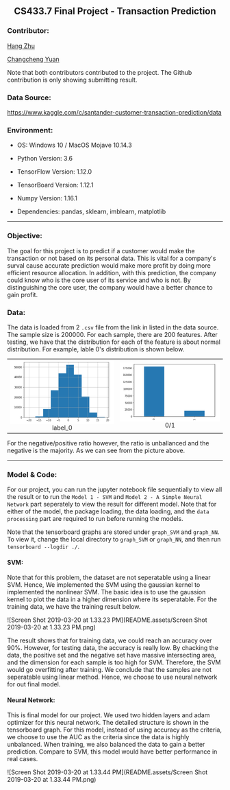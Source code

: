 

<h2 align="middle">CS433.7 Final Project - Transaction Prediction </h2>



### Contributor:

[Hang Zhu](https://github.com/leonzhuLGU)

[Changcheng Yuan](https://github.com/EricYJA)

Note that both contributors contributed to the project. The Github contribution is only showing submitting result. 

   

### Data Source:

https://www.kaggle.com/c/santander-customer-transaction-prediction/data



### Environment:

* OS:  Windows 10 / MacOS Mojave 10.14.3
* Python Version: 3.6

* TensorFlow Version: 1.12.0 
* TensorBoard Version: 1.12.1
* Numpy Version: 1.16.1
* Dependencies: pandas, sklearn, imblearn, matplotlib

---



### Objective:

The goal for this project is to predict if a customer would make the transaction or not based on its personal data. This is vital for a company's surval cause accurate prediction would make more profit by doing more efficient resource allocation. In addition, with this prediction, the company could know who is the core user of its service and who is not. By distinguishing the core user, the company would have a better chance to gain profit. 

### Data:

The data is loaded from 2 `.csv` file from the link in listed in the data source. The sample size is 200000. For each sample, there are 200 features. After testing, we have that the distribution for each of the feature is about normal distribution. For example, lable 0's distribution is shown below. 

  <table style="width=100%">
    <tr>
      <td>
        <img src="README.assets/lable_0.png" align="middle" width="400px"/>
        <figcaption align="middle">label_0</figcaption>
      </td>
      <td>
        <img src="README.assets/dis.png" align="middle" width="400px"/>
        <figcaption align="middle">0/1</figcaption>
      </td>
    </tr>
  </table>

For the negative/positive ratio however, the ratio is unballanced and the negative is the majority. As we can see from the picture above. 

---



### Model & Code:

For our project, you can run the jupyter notebook file sequentially to view all the result or to run the `Model 1 - SVM` and `Model 2 - A Simple Neural Network` part seperately to view the result for different model. Note that for either of the model, the package loading, the data loading, and the `data processing` part are required to run before running the models. 

Note that the tensorboard graphs are stored under `graph_SVM` and `graph_NN`. To view it, change the local directory to `graph_SVM` or `graph_NN`, and then run `tensorboard --logdir ./`. 

#### SVM:

Note that for this problem, the dataset are not seperatable using a linear SVM. Hence, We implemented the SVM using the gaussian kernel to implemented the nonlinear SVM. The basic idea is to use the gaussion kernel to plot the data in a higher dimension where its seperatable. For the training data, we have the training result below. 

![Screen Shot 2019-03-20 at 1.33.23 PM](README.assets/Screen Shot 2019-03-20 at 1.33.23 PM.png)

The result shows that for training data, we could reach an accuracy over 90%. However, for testing data, the accuracy is really low. By chacking the data, the positive set and the negative set have massive intersecting area, and the dimension for each sample is too high for SVM. Therefore, the SVM would go overfitting after training. We conclude that the samples are not seperatable using linear method. Hence, we choose to use neural network for out final model. 

#### Neural Network:

This is final model for our project. We used two hidden layers and adam optimizer for this neural network. The detailed structure is shown in the tensorboard graph. For this model, instead of using accuracy as the criteria, we choose to use the AUC as the criteria since the data is highly unbalanced. When training, we also balanced the data to gain a better prediction. Compare to SVM, this model would have better performance in real cases.

![Screen Shot 2019-03-20 at 1.33.44 PM](README.assets/Screen Shot 2019-03-20 at 1.33.44 PM.png)